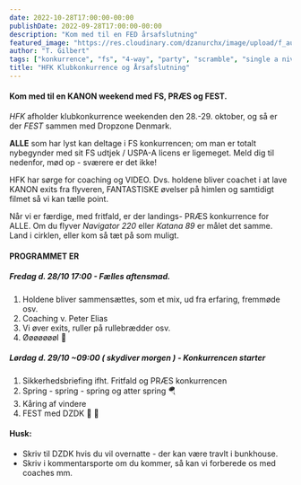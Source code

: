 ```yaml
---
date: 2022-10-28T17:00:00-00:00
publishDate: 2022-09-28T17:00:00-00:00
description: "Kom med til en FED årsafslutning"
featured_image: "https://res.cloudinary.com/dzanurchx/image/upload/f_auto/v1666306258/hfksource/images/HFK_Klub_Compo2021_wddeik.jpg"
author: "T. Gilbert"
tags: ["konkurrence", "fs", "4-way", "party", "scramble", "single a niveau"]
title: "HFK Klubkonkurrence og Årsafslutning"
---
```


#### Kom med til en KANON weekend med FS, PRÆS og FEST.
*HFK* afholder klubkonkurrence weekenden den 28.-29. oktober, og så er der *FEST* sammen med Dropzone Denmark.

**ALLE** som har lyst kan deltage i FS konkurrencen; om man er totalt nybegynder med sit FS udtjek / USPA-A licens er ligemeget. Meld dig til nedenfor, mød op - sværere er det ikke!

HFK har sørge for coaching og VIDEO. Dvs. holdene bliver coachet i at lave KANON exits fra flyveren, FANTASTISKE øvelser på himlen og samtidigt filmet så vi kan tælle point.

Når vi er færdige, med fritfald, er der landings- PRÆS konkurrence for ALLE. Om du flyver _Navigator 220_ eller _Katana 89_ er målet det samme. Land i cirklen, eller kom så tæt på som muligt.

#### PROGRAMMET ER
##### Fredag d. 28/10 17:00 - Fælles aftensmad.
1. Holdene bliver sammensættes, som et mix, ud fra erfaring, fremmøde osv.
2. Coaching v. Peter Elias
3. Vi øver exits, ruller på rullebrædder osv.
4. Øøøøøøøl 🍻

##### Lørdag d. 29/10 ~09:00 ( skydiver morgen ) - Konkurrencen starter
1. Sikkerhedsbriefing ifht. Fritfald og PRÆS konkurrencen
2. Spring - spring - spring og atter spring 🪂
3. Kåring af vindere
4. FEST med DZDK 🎉 🍾

#### Husk:
* Skriv til DZDK hvis du vil overnatte - der kan være travlt i bunkhouse.
* Skriv i kommentarsporte om du kommer, så kan vi forberede os med coaches mm.